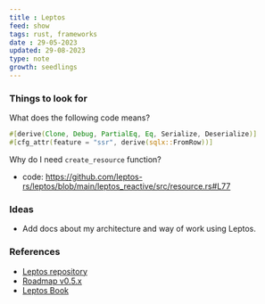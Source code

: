 ```yaml
---
title : Leptos
feed: show
tags: rust, frameworks
date : 29-05-2023
updated: 29-08-2023
type: note
growth: seedlings
---
```


### Things to look for

What does the following code means?

```rust
#[derive(Clone, Debug, PartialEq, Eq, Serialize, Deserialize)]
#[cfg_attr(feature = "ssr", derive(sqlx::FromRow))]
```

Why do I need `create_resource` function?

- code: https://github.com/leptos-rs/leptos/blob/main/leptos_reactive/src/resource.rs#L77

### Ideas

- Add docs about my architecture and way of work using Leptos.

### References

- [Leptos repository](https://github.com/leptos-rs/leptos)
- [Roadmap v0.5.x](https://github.com/leptos-rs/leptos/issues/1147)
- [Leptos Book](https://leptos-rs.github.io/leptos/)

